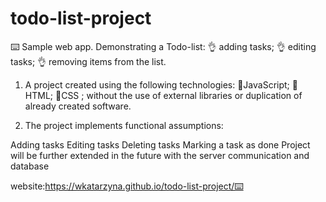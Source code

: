 
# todo-list-project
⌨️ Sample web app.
Demonstrating a Todo-list:
👌 adding tasks;
👌 editing tasks;
👌 removing items from the list.

1. A project created using the following technologies: 
🎨JavaScript;
🎨HTML;
🎨CSS ;
 without the use of external libraries or duplication of already created software.

2. The project implements functional assumptions:

Adding tasks
Editing tasks
Deleting tasks
Marking a task as done
Project will be further extended in the future with the server communication and database

website:https://wkatarzyna.github.io/todo-list-project/⌨️

